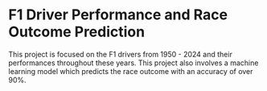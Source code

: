 # F1 Driver Performance and Race Outcome Prediction

This project is focused on the F1 drivers from 1950 - 2024 and their performances throughout these years.
This project also involves a machine learning model which predicts the race outcome with an accuracy of over 90%.
